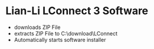 # Lian-Li LConnect 3 Software

- downloads ZIP File
- extracts ZIP File to C:\download\LConnect
- Automatically starts software installer
